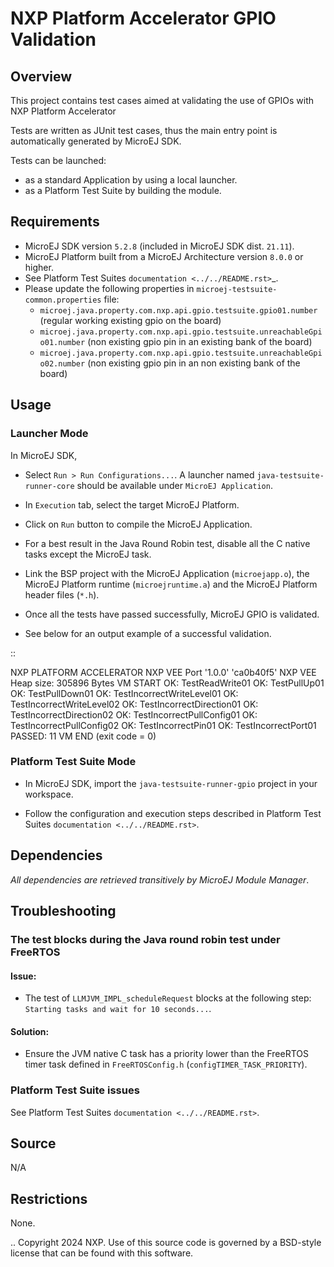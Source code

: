 # NXP Platform Accelerator GPIO Validation

## Overview

This project contains test cases aimed at validating the use of GPIOs with NXP Platform Accelerator

Tests are written as JUnit test cases, thus the main entry point is automatically generated by MicroEJ SDK.

Tests can be launched:

-  as a standard Application by using a local launcher.
-  as a Platform Test Suite by building the module.

## Requirements

-  MicroEJ SDK version ``5.2.8`` (included in MicroEJ SDK dist. ``21.11``).
-  MicroEJ Platform built from a MicroEJ Architecture version ``8.0.0`` or higher.
-  See Platform Test Suites `documentation <../../README.rst>`_.
-  Please update the following properties in ```microej-testsuite-common.properties``` file:
    -  `microej.java.property.com.nxp.api.gpio.testsuite.gpio01.number` (regular working existing gpio on the board)
    -  `microej.java.property.com.nxp.api.gpio.testsuite.unreachableGpio01.number` (non existing gpio pin in an existing bank of the board)
    -  `microej.java.property.com.nxp.api.gpio.testsuite.unreachableGpio02.number` (non existing gpio pin in an non existing bank of the board)

## Usage

### Launcher Mode

In MicroEJ SDK,

-  Select ``Run > Run Configurations...``. A launcher named
   ``java-testsuite-runner-core`` should be available under
   ``MicroEJ Application``.

-  In ``Execution`` tab, select the target MicroEJ Platform.

-  Click on ``Run`` button to compile the MicroEJ Application.

-  For a best result in the Java Round Robin test, disable all the C
   native tasks except the MicroEJ task.

-  Link the BSP project with the MicroEJ Application (``microejapp.o``), 
   the MicroEJ Platform runtime (``microejruntime.a``) and the MicroEJ Platform header files (``*.h``).

-  Once all the tests have passed successfully, MicroEJ GPIO is validated.

-  See below for an output example of a successful validation.

::

  NXP PLATFORM ACCELERATOR
  NXP VEE Port '1.0.0' 'ca0b40f5'
  NXP VEE Heap size: 305896 Bytes
  VM START
  OK: TestReadWrite01
  OK: TestPullUp01
  OK: TestPullDown01
  OK: TestIncorrectWriteLevel01
  OK: TestIncorrectWriteLevel02
  OK: TestIncorrectDirection01
  OK: TestIncorrectDirection02
  OK: TestIncorrectPullConfig01
  OK: TestIncorrectPullConfig02
  OK: TestIncorrectPin01
  OK: TestIncorrectPort01
  PASSED: 11
  VM END (exit code = 0)


### Platform Test Suite Mode

-  In MicroEJ SDK, import the ``java-testsuite-runner-gpio`` project in your workspace.

-  Follow the configuration and execution steps described in Platform Test Suites `documentation <../../README.rst>`.

## Dependencies

*All dependencies are retrieved transitively by MicroEJ Module Manager*.

## Troubleshooting

### The test blocks during the Java round robin test under FreeRTOS

#### Issue:

- The test of ``LLMJVM_IMPL_scheduleRequest`` blocks at the following
  step: ``Starting tasks and wait for 10 seconds...``.

#### Solution:

- Ensure the JVM native C task has a priority lower than the FreeRTOS
  timer task defined in ``FreeRTOSConfig.h`` (``configTIMER_TASK_PRIORITY``).

### Platform Test Suite issues

See Platform Test Suites `documentation <../../README.rst>`.

## Source

N/A

## Restrictions

None.

..
    Copyright 2024 NXP.
    Use of this source code is governed by a BSD-style license that can be found with this software.
